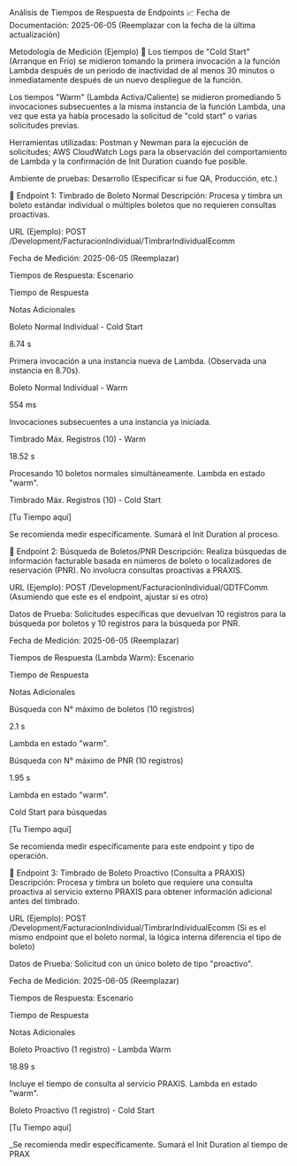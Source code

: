 Análisis de Tiempos de Respuesta de Endpoints 📈
Fecha de Documentación: 2025-06-05 (Reemplazar con la fecha de la última actualización)

Metodología de Medición (Ejemplo) 📝
Los tiempos de "Cold Start" (Arranque en Frío) se midieron tomando la primera invocación a la función Lambda después de un periodo de inactividad de al menos 30 minutos o inmediatamente después de un nuevo despliegue de la función.

Los tiempos "Warm" (Lambda Activa/Caliente) se midieron promediando 5 invocaciones subsecuentes a la misma instancia de la función Lambda, una vez que esta ya había procesado la solicitud de "cold start" o varias solicitudes previas.

Herramientas utilizadas: Postman y Newman para la ejecución de solicitudes; AWS CloudWatch Logs para la observación del comportamiento de Lambda y la confirmación de Init Duration cuando fue posible.

Ambiente de pruebas: Desarrollo (Especificar si fue QA, Producción, etc.)

📌 Endpoint 1: Timbrado de Boleto Normal
Descripción: Procesa y timbra un boleto estándar individual o múltiples boletos que no requieren consultas proactivas.

URL (Ejemplo): POST /Development/FacturacionIndividual/TimbrarIndividualEcomm

Fecha de Medición: 2025-06-05 (Reemplazar)

Tiempos de Respuesta:
Escenario

Tiempo de Respuesta

Notas Adicionales

Boleto Normal Individual - Cold Start

8.74 s

Primera invocación a una instancia nueva de Lambda. (Observada una instancia en 8.70s).

Boleto Normal Individual - Warm

554 ms

Invocaciones subsecuentes a una instancia ya iniciada.

Timbrado Máx. Registros (10) - Warm

18.52 s

Procesando 10 boletos normales simultáneamente. Lambda en estado "warm".

Timbrado Máx. Registros (10) - Cold Start

[Tu Tiempo aquí]

Se recomienda medir específicamente. Sumará el Init Duration al proceso.

📌 Endpoint 2: Búsqueda de Boletos/PNR
Descripción: Realiza búsquedas de información facturable basada en números de boleto o localizadores de reservación (PNR). No involucra consultas proactivas a PRAXIS.

URL (Ejemplo): POST /Development/FacturacionIndividual/GDTFComm (Asumiendo que este es el endpoint, ajustar si es otro)

Datos de Prueba: Solicitudes específicas que devuelvan 10 registros para la búsqueda por boletos y 10 registros para la búsqueda por PNR.

Fecha de Medición: 2025-06-05 (Reemplazar)

Tiempos de Respuesta (Lambda Warm):
Escenario

Tiempo de Respuesta

Notas Adicionales

Búsqueda con N° máximo de boletos (10 registros)

2.1 s

Lambda en estado "warm".

Búsqueda con N° máximo de PNR (10 registros)

1.95 s

Lambda en estado "warm".

Cold Start para búsquedas

[Tu Tiempo aquí]

Se recomienda medir específicamente para este endpoint y tipo de operación.

📌 Endpoint 3: Timbrado de Boleto Proactivo (Consulta a PRAXIS)
Descripción: Procesa y timbra un boleto que requiere una consulta proactiva al servicio externo PRAXIS para obtener información adicional antes del timbrado.

URL (Ejemplo): POST /Development/FacturacionIndividual/TimbrarIndividualEcomm (Si es el mismo endpoint que el boleto normal, la lógica interna diferencia el tipo de boleto)

Datos de Prueba: Solicitud con un único boleto de tipo "proactivo".

Fecha de Medición: 2025-06-05 (Reemplazar)

Tiempos de Respuesta:
Escenario

Tiempo de Respuesta

Notas Adicionales

Boleto Proactivo (1 registro) - Lambda Warm

18.89 s

Incluye el tiempo de consulta al servicio PRAXIS. Lambda en estado "warm".

Boleto Proactivo (1 registro) - Cold Start

[Tu Tiempo aquí]

_Se recomienda medir específicamente. Sumará el Init Duration al tiempo de PRAX
